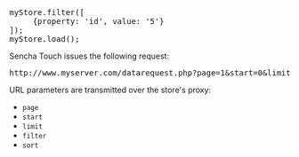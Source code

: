 <pre>myStore.filter([
     {property: 'id', value: '5'}
]);
myStore.load();
</pre>
<p>Sencha Touch issues the following request:</p>

<pre>http://www.myserver.com/datarequest.php?page=1&start=0&limit=20&filter=[{property: 'id', value: '5'}]&_dc=8437434756382</pre>

<p>
URL parameters are transmitted over the store's proxy:
</p>

<ul>
  <li><code>page</code></li>
  <li><code>start</code></li>
  <li><code>limit</code></li>
  <li><code>filter</code></li>
  <li><code>sort</code></li>
</ul>
